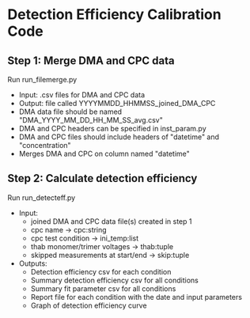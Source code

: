 # Detection Efficiency Calibration Code
## Step 1: Merge DMA and CPC data
Run run_filemerge.py
* Input: .csv files for DMA and CPC data
* Output: file called YYYYMMDD_HHMMSS_joined_DMA_CPC 
* DMA data file should be named "DMA_YYYY_MM_DD_HH_MM_SS_avg.csv"
* DMA and CPC headers can be specified in inst_param.py
* DMA and CPC files should include headers of "datetime" and "concentration"
* Merges DMA and CPC on column named "datetime"
## Step 2: Calculate detection efficiency
Run run_detecteff.py
* Input: 
    * joined DMA and CPC data file(s) created in step 1
    * cpc name -> cpc:string
    * cpc test condition -> ini_temp:list 
    * thab monomer/trimer voltages -> thab:tuple
    * skipped measurements at start/end -> skip:tuple
* Outputs:
    * Detection efficiency csv for each condition
    * Summary detection efficiency csv for all conditions
    * Summary fit parameter csv for all conditions
    * Report file for each condition with the date and input parameters
    * Graph of detection efficiency curve
